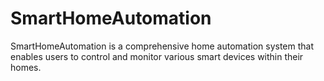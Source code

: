 # SmartHomeAutomation
SmartHomeAutomation is a comprehensive home automation system that enables users to control and monitor various smart devices within their homes.
